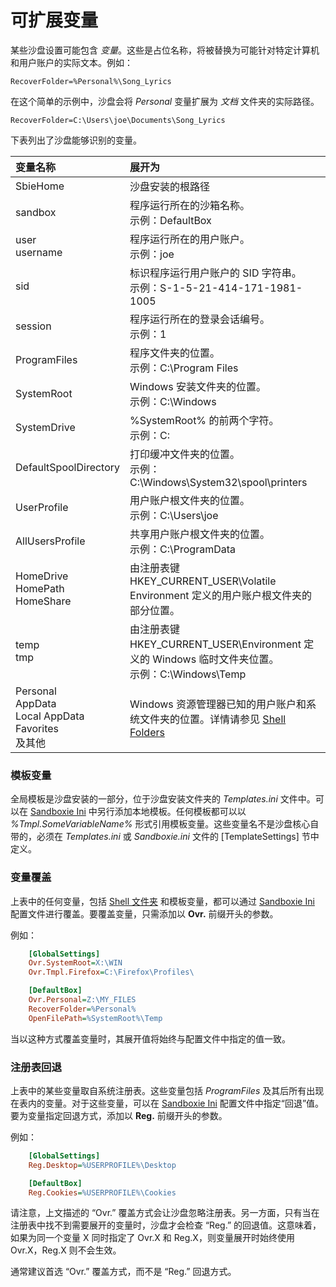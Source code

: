 # 可扩展变量

某些沙盘设置可能包含 _变量_。这些是占位名称，将被替换为可能针对特定计算机和用户账户的实际文本。例如：

```
RecoverFolder=%Personal%\Song_Lyrics
```

在这个简单的示例中，沙盘会将 _Personal_ 变量扩展为 _文档_ 文件夹的实际路径。

```
RecoverFolder=C:\Users\joe\Documents\Song_Lyrics
```

下表列出了沙盘能够识别的变量。

| 变量名称 | 展开为 |
| :--- | :--- |
| SbieHome | 沙盘安装的根路径 |
| sandbox | 程序运行所在的沙箱名称。<br>示例：DefaultBox |
| user <br> username | 程序运行所在的用户账户。<br>示例：joe |
| sid | 标识程序运行用户账户的 SID 字符串。<br>示例：S-1-5-21-414-171-1981-1005 |
| session | 程序运行所在的登录会话编号。<br>示例：1 |
| ProgramFiles | 程序文件夹的位置。<br>示例：C:\Program Files |
| SystemRoot | Windows 安装文件夹的位置。<br>示例：C:\Windows |
| SystemDrive | %SystemRoot% 的前两个字符。<br>示例：C: |
| DefaultSpoolDirectory | 打印缓冲文件夹的位置。<br>示例：C:\Windows\System32\spool\printers |
| UserProfile | 用户账户根文件夹的位置。<br>示例：C:\Users\joe |
| AllUsersProfile | 共享用户账户根文件夹的位置。<br>示例：C:\ProgramData |
| HomeDrive <br> HomePath <br> HomeShare | 由注册表键 HKEY_CURRENT_USER\Volatile Environment 定义的用户账户根文件夹的部分位置。|
| temp <br> tmp | 由注册表键 HKEY_CURRENT_USER\Environment 定义的 Windows 临时文件夹位置。<br>示例：C:\Windows\Temp |
| Personal <br> AppData <br> Local AppData <br> Favorites <br> 及其他 | Windows 资源管理器已知的用户账户和系统文件夹的位置。详情请参见 [Shell Folders](ShellFolders.md) |

### 模板变量

全局模板是沙盘安装的一部分，位于沙盘安装文件夹的 _Templates.ini_ 文件中。可以在 [Sandboxie Ini](SandboxieIni.md) 中另行添加本地模板。任何模板都可以以 _%Tmpl.SomeVariableName%_ 形式引用模板变量。这些变量名不是沙盘核心自带的，必须在 _Templates.ini_ 或 _Sandboxie.ini_ 文件的 [TemplateSettings] 节中定义。

### 变量覆盖

上表中的任何变量，包括 [Shell 文件夹](ShellFolders.md) 和模板变量，都可以通过 [Sandboxie Ini](SandboxieIni.md) 配置文件进行覆盖。要覆盖变量，只需添加以 **Ovr.** 前缀开头的参数。

例如：

```ini
    [GlobalSettings]
    Ovr.SystemRoot=X:\WIN
    Ovr.Tmpl.Firefox=C:\Firefox\Profiles\
```

```ini
    [DefaultBox]
    Ovr.Personal=Z:\MY_FILES
    RecoverFolder=%Personal%
    OpenFilePath=%SystemRoot%\Temp
```

当以这种方式覆盖变量时，其展开值将始终与配置文件中指定的值一致。

### 注册表回退

上表中的某些变量取自系统注册表。这些变量包括 _ProgramFiles_ 及其后所有出现在表内的变量。对于这些变量，可以在 [Sandboxie Ini](SandboxieIni.md) 配置文件中指定“回退”值。要为变量指定回退方式，添加以 **Reg.** 前缀开头的参数。

例如：

```ini
    [GlobalSettings]
    Reg.Desktop=%USERPROFILE%\Desktop
```

```ini
    [DefaultBox]
    Reg.Cookies=%USERPROFILE%\Cookies
```

请注意，上文描述的 “Ovr.” 覆盖方式会让沙盘忽略注册表。另一方面，只有当在注册表中找不到需要展开的变量时，沙盘才会检查 “Reg.” 的回退值。这意味着，如果为同一个变量 X 同时指定了 Ovr.X 和 Reg.X，则变量展开时始终使用 Ovr.X，Reg.X 则不会生效。

通常建议首选 “Ovr.” 覆盖方式，而不是 “Reg.” 回退方式。
